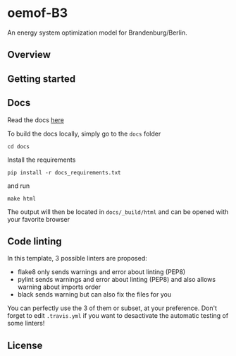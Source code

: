 # oemof-B3

An energy system optimization model for Brandenburg/Berlin.

## Overview

## Getting started

## Docs

Read the docs [here](https://oemof-b3.readthedocs.io/)

To build the docs locally, simply go to the `docs` folder

    cd docs

Install the requirements

    pip install -r docs_requirements.txt

and run

    make html

The output will then be located in `docs/_build/html` and can be opened with your favorite browser

## Code linting

In this template, 3 possible linters are proposed:
- flake8 only sends warnings and error about linting (PEP8)
- pylint sends warnings and error about linting (PEP8) and also allows warning about imports order
- black sends warning but can also fix the files for you

You can perfectly use the 3 of them or subset, at your preference. Don't forget to edit
`.travis.yml` if you want to desactivate the automatic testing of some linters!

## License
